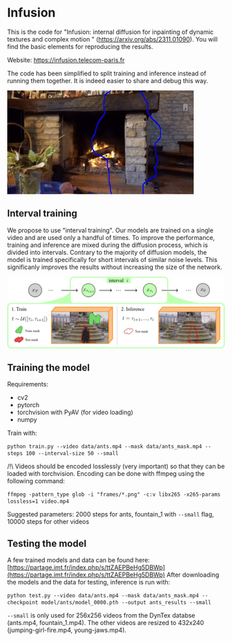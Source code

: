 # Infusion

This is the code for "Infusion: internal diffusion for inpainting of dynamic textures and complex motion " (https://arxiv.org/abs/2311.01090). You will find the basic elements for reproducing the results.

Website: https://infusion.telecom-paris.fr

The code has been simplified to split training and inference instead of running them together. It is indeed easier to share and debug this way.

![](teaser.gif)

## Interval training

We propose to use "interval training". Our models are trained on a single video and are used only a handful of times. To improve the performance, training and inference are mixed during the diffusion process, which is divided into intervals.
Contrary to the majority of diffusion models, the model is trained specifically for short intervals of similar noise levels. This significanly improves the results without increasing the size of the network.

![](teaser.png)

## Training the model

Requirements:

- cv2
- pytorch
- torchvision with PyAV (for video loading)
- numpy

Train with:

```
python train.py --video data/ants.mp4 --mask data/ants_mask.mp4 --steps 100 --interval-size 50 --small
```

/!\ Videos should be encoded losslessly (very important) so that they can be loaded with torchvision.
Encoding can be done with ffmpeg using the following command:

```
ffmpeg -pattern_type glob -i "frames/*.png" -c:v libx265 -x265-params lossless=1 video.mp4
```

Suggested parameters: 2000 steps for ants, fountain_1 with `--small` flag, 10000 steps for other videos

## Testing the model

A few trained models and data can be found here: [https://partage.imt.fr/index.php/s/ttZAEPBeHg5DBWp](https://partage.imt.fr/index.php/s/ttZAEPBeHg5DBWp)
After downloading the models and the data for testing, inference is run with:

```
python test.py --video data/ants.mp4 --mask data/ants_mask.mp4 --checkpoint model/ants/model_0000.pth --output ants_results --small
```

`--small` is only used for 256x256 videos from the DynTex databse (ants.mp4, fountain_1.mp4). The other videos are resized to 432x240 (jumping-girl-fire.mp4, young-jaws.mp4).
